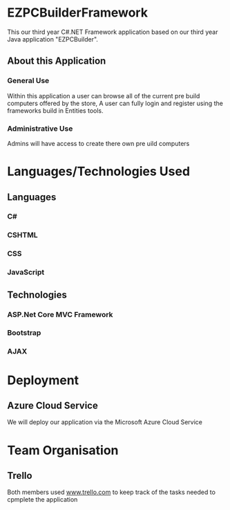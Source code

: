 # EZPCBuilderFramework
This our third year C#.NET Framework application based on our third year Java application "EZPCBuilder".

## About this Application
### General Use
Within this application a user can browse all of the current pre build computers offered by the store, A user can fully login and register using the frameworks build in Entities tools.
### Administrative Use
Admins will have access to create there own pre uild computers 

# Languages/Technologies Used
## Languages 
### C#
### CSHTML
### CSS
### JavaScript
## Technologies
### ASP.Net Core MVC Framework
### Bootstrap
### AJAX

# Deployment
## Azure Cloud Service
We will deploy our application via the Microsoft Azure Cloud Service

# Team Organisation
## Trello
Both members used www.trello.com to keep track of the tasks needed to cpmplete the application

